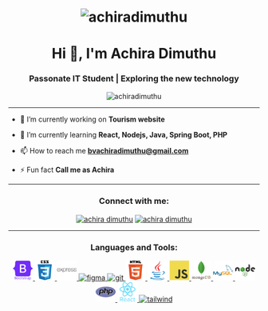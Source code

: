 <h1 align="center"> <img src="https://lh3.googleusercontent.com/pw/AP1GczMzB-DCoZXWGmGrtlzhX_zfFi-AK5yxSvHr-BojBXBJj1JQuvcrigU81QqidysvfyxBxHXuLekO5xg-38Ccp6Y5aTks_cIsOJGZ3blrb1XFdQRBo1QrL28xbRJEetOrZdlUtEl6zpM1-Xjqla4crPc2oC3VTto3KOWB8GlqpPJycwN2RjwTd5Z5EKVJmjsM6m2MMQNEi70l2lFDJU0RjMc-zdmXjVp2ZCLBHAHZarYvtbBPG7Zvnirjz9Uh3uUgrDkDvyQs17ulYbJ92OhcKPtcYpOTkeX0YNYTHDCIDBHzUtUq-Q2ubriLJIb1LnGGPtWrX_ux7wHUhSGifo99fps1BxiTR2BJ9_6XuU1xcD3IMgMN30bhuGY2DYC0SqFVb52kO4ZuXkgE7pdMXJmzTDp4J8f-aEL2NoMQR1oDWOtztHtCmvZffQHUBiIMJzcYDTd4DZqvmkUysVzD1tNJOsHdIuYWOnCA09hyZBGJLgo0PNbrS11L6N1B7iD7Xzzs9j0cv_Gn_Nc7wIPloOUEfSmI2x0YMxN5z-utIk89fYy3RfRUiZHjpdUnde6OK1tvg212LEj5f_ZlVKx_OAHfUbMRznV-TNpIop1ks8NV1k6DWSBQF4kw6nrc-o8OZivu18ffXTGpSMvF-1eYRQtzpN1lEjIHRGYFy2ecqRHABXkHy85sQAkQUOaN3Hxj75jWVa2okY9gZ1JfLVLS7dpZf-6OT8PJXuHvMK30kLVeCzFC5muC-eh98JB6DZ5X46F2U1Xl-oEUufpnN-v3jewg1zygN6eQoy89vincWJdFozYBnpmwpvXxDC1M5U-mgp6k37ar4P0fuYBhhr1JFJhqughyfPI8jOEzOE8zwCdxTyNhaKJmtztFvwbHBBjZjbo6zqwmFE0MVGZ2rPWDqI2jAtIi6ec=w945-h945-s-no-gm?authuser=0" alt="achiradimuthu" height="100" /> </h1>

<h1 align="center">Hi 👋, I'm Achira Dimuthu</h1>
<h3 align="center">Passonate IT Student | Exploring the new technology</h3>

<p align="center"> <img src="https://komarev.com/ghpvc/?username=achiradimuthu&label=Profile%20views&color=0e75b6&style=flat" alt="achiradimuthu" /> </p>

---


- 🔭 I’m currently working on **Tourism website**

- 🌱 I’m currently learning **React, Nodejs, Java, Spring Boot, PHP**

- 📫 How to reach me **bvachiradimuthu@gmail.com**

- ⚡ Fun fact **Call me as Achira**

---

<h3 align="center">Connect with me:</h3>
<p align="center">
<a href="https://linkedin.com/in/achira-dimuthu-085ba7221/" target="_blank"><img align="center" src="https://raw.githubusercontent.com/rahuldkjain/github-profile-readme-generator/master/src/images/icons/Social/linked-in-alt.svg" alt="achira dimuthu" height="30" width="40" /></a>
<a href="https://www.facebook.com/profile.php?id=100009166270738" target="_blank"><img align="center" src="https://raw.githubusercontent.com/rahuldkjain/github-profile-readme-generator/master/src/images/icons/Social/facebook.svg" alt="achira dimuthu" height="30" width="40" /></a>
</p>

---

<h3 align="center">Languages and Tools:</h3>
<p align="center"> <a href="https://getbootstrap.com" target="_blank" rel="noreferrer"> <img src="https://raw.githubusercontent.com/devicons/devicon/master/icons/bootstrap/bootstrap-plain-wordmark.svg" alt="bootstrap" width="40" height="40"/> </a> <a href="https://www.w3schools.com/css/" target="_blank" rel="noreferrer"> <img src="https://raw.githubusercontent.com/devicons/devicon/master/icons/css3/css3-original-wordmark.svg" alt="css3" width="40" height="40"/> </a> <a href="https://expressjs.com" target="_blank" rel="noreferrer"> <img src="https://raw.githubusercontent.com/devicons/devicon/master/icons/express/express-original-wordmark.svg" alt="express" width="40" height="40"/> </a> <a href="https://www.figma.com/" target="_blank" rel="noreferrer"> <img src="https://www.vectorlogo.zone/logos/figma/figma-icon.svg" alt="figma" width="40" height="40"/> </a> <a href="https://git-scm.com/" target="_blank" rel="noreferrer"> <img src="https://www.vectorlogo.zone/logos/git-scm/git-scm-icon.svg" alt="git" width="40" height="40"/> </a> <a href="https://www.w3.org/html/" target="_blank" rel="noreferrer"> <img src="https://raw.githubusercontent.com/devicons/devicon/master/icons/html5/html5-original-wordmark.svg" alt="html5" width="40" height="40"/> </a> <a href="https://www.java.com" target="_blank" rel="noreferrer"> <img src="https://raw.githubusercontent.com/devicons/devicon/master/icons/java/java-original.svg" alt="java" width="40" height="40"/> </a> <a href="https://developer.mozilla.org/en-US/docs/Web/JavaScript" target="_blank" rel="noreferrer"> <img src="https://raw.githubusercontent.com/devicons/devicon/master/icons/javascript/javascript-original.svg" alt="javascript" width="40" height="40"/> </a> <a href="https://www.mongodb.com/" target="_blank" rel="noreferrer"> <img src="https://raw.githubusercontent.com/devicons/devicon/master/icons/mongodb/mongodb-original-wordmark.svg" alt="mongodb" width="40" height="40"/> </a> <a href="https://www.mysql.com/" target="_blank" rel="noreferrer"> <img src="https://raw.githubusercontent.com/devicons/devicon/master/icons/mysql/mysql-original-wordmark.svg" alt="mysql" width="40" height="40"/> </a> <a href="https://nodejs.org" target="_blank" rel="noreferrer"> <img src="https://raw.githubusercontent.com/devicons/devicon/master/icons/nodejs/nodejs-original-wordmark.svg" alt="nodejs" width="40" height="40"/> </a> <a href="https://www.php.net" target="_blank" rel="noreferrer"> <img src="https://raw.githubusercontent.com/devicons/devicon/master/icons/php/php-original.svg" alt="php" width="40" height="40"/> </a> <a href="https://reactjs.org/" target="_blank" rel="noreferrer"> <img src="https://raw.githubusercontent.com/devicons/devicon/master/icons/react/react-original-wordmark.svg" alt="react" width="40" height="40"/> </a> <a href="https://tailwindcss.com/" target="_blank" rel="noreferrer"> <img src="https://www.vectorlogo.zone/logos/tailwindcss/tailwindcss-icon.svg" alt="tailwind" width="40" height="40"/> </a> </p>
